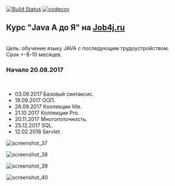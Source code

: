 [![Build Status](https://travis-ci.org/andreiHi/hincuA.svg?branch=master)](https://travis-ci.org/andreiHi/hincuA)
[![codecov](https://codecov.io/gh/andreiHi/hincuA/branch/master/graph/badge.svg)](https://codecov.io/gh/andreiHi/hincuA)
<p><h2>Курс "Java A до Я" на <a href="http://job4j.ru">Job4j.ru</a></h2><br>
Цель: обучение языку JAVA с последующим трудоустройством.<br>
Срок +-8-10 месяцев.<br>
<h3>Начало 20.08.2017</h3><br>
<ul>
<li>03.09.2017 Базовый синтаксис.</li>
<li>19.09.2017 ООП.</li>
<li>26.09.2017 Коллекции litle.</li>
<li>21.10.2017 Коллекции Pro.</li>
<li>20.11.2017 Многопоточность.</li>
<li>25.12.2017 SQL.</li>
<li>12.02.2018 Servlet.</li>
</ul></p>

![screenshot_37](https://user-images.githubusercontent.com/29897507/37433489-cda7bd9a-27e4-11e8-89a7-17f4312cf94d.png)

![screenshot_38](https://user-images.githubusercontent.com/29897507/37433511-de3aec68-27e4-11e8-86d3-662b5e24f2e6.png)

![screenshot_39](https://user-images.githubusercontent.com/29897507/37433519-e5efcc6c-27e4-11e8-9647-05d55582930d.png)

![screenshot_40](https://user-images.githubusercontent.com/29897507/37433524-ea58cdbc-27e4-11e8-8f6d-326628d364fb.png)
